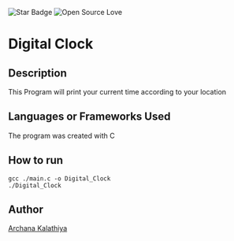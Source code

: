<!--Please do not remove this part-->
![Star Badge](https://img.shields.io/static/v1?label=%F0%9F%8C%9F&message=If%20Useful&style=style=flat&color=E1A2AD)
![Open Source Love](https://badges.frapsoft.com/os/v1/open-source.svg?v=103)

# Digital Clock 
<!--An image is an illustration for your project, the tip here is using your sense of humour as much as you can :D 
You can copy paste my markdown photo insert as following:
<p align="center">
<img src="your-source-is-here" width=40% height=40%>
-->

## Description
<!--Remove the below lines and add yours -->
This Program will print your current time according to your location 

## Languages or Frameworks Used
<!--Remove the below lines and add yours -->
The program was created with C

## How to run
<!--Remove the below lines and add yours -->
```
gcc ./main.c -o Digital_Clock
./Digital_Clock
```
## Author
[Archana Kalathiya](https://github.com/ArchanaKalathiya)









